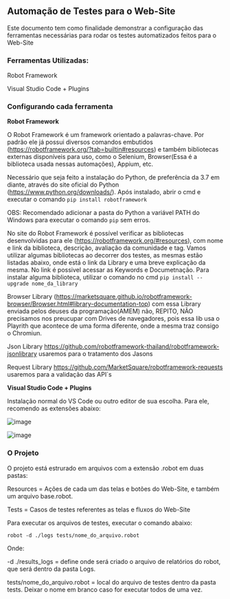 ## Automação de Testes para o Web-Site

Este documento tem como finalidade demonstrar a configuração das ferramentas necessárias para rodar os testes automatizados feitos para o Web-Site

### Ferramentas Utilizadas:

Robot Framework

Visual Studio Code + Plugins

### Configurando cada ferramenta

**Robot Framework**

O Robot Framework é um framework orientado a palavras-chave. Por padrão ele já possui diversos comandos embutidos (https://robotframework.org/?tab=builtin#resources) e também bibliotecas externas disponíveis para uso, como o Selenium, Browser(Essa é a biblioteca usada nessas automações), Appium, etc.

Necessário que seja feito a instalação do Python, de preferência da 3.7 em diante, através do site oficial do Python (https://www.python.org/downloads/). Após instalado, abrir o cmd e executar o comando `pip install robotframework`

OBS: Recomendado adicionar a pasta do Python a variável PATH do Windows para executar o comando `pip` sem erros.

No site do Robot Framework é possível verificar as bibliotecas desenvolvidas para ele (https://robotframework.org/#resources), com nome e link da biblioteca, descrição, avaliação da comunidade e tag. Vamos utilizar algumas bibliotecas ao decorrer dos testes, as mesmas estão listadas abaixo, onde está o link da Library e uma breve explicação da mesma. No link é possivel acessar as Keywords e Documetnação. Para instalar alguma biblioteca, utilizar o comando no cmd `pip install --upgrade nome_da_library`

Browser Library (https://marketsquare.github.io/robotframework-browser/Browser.html#library-documentation-top) com essa Library enviada pelos deuses da programação(AMEM) não,
REPITO, NÃO precisamos nos preucupar com Drives de navegadores, pois essa lib usa o Playrith que acontece de uma forma diferente, onde a mesma traz consigo o Chromiun.

Json Library https://github.com/robotframework-thailand/robotframework-jsonlibrary usaremos para o tratamento dos Jasons

Request Library https://github.com/MarketSquare/robotframework-requests usaremos para a validação das API´s

**Visual Studio Code + Plugins**

Instalação normal do VS Code ou outro editor de sua escolha. Para ele, recomendo as extensões abaixo:

![image](https://user-Images.githubusercontent.com/106326116/170515960-3a7fff91-186c-4034-934a-2b5e5e9a9e31.png)

![image](https://user-Images.githubusercontent.com/106326116/170516081-38a9a3a7-4434-4f0f-8377-7d2fb925b317.png)

### O Projeto

O projeto está estrurado em arquivos com a extensão .robot em duas pastas:

Resources = Ações de cada um das telas e botões do Web-Site, e também um arquivo base.robot.

Tests = Casos de testes referentes as telas e fluxos do Web-Site

Para executar os arquivos de testes, executar o comando abaixo:

```
robot -d ./logs tests/nome_do_arquivo.robot
```

Onde:

-d ./results_logs = define onde será criado o arquivo de relatórios do robot, que será dentro da pasta Logs.

tests/nome_do_arquivo.robot = local do arquivo de testes dentro da pasta tests. Deixar o nome em branco caso for executar todos de uma vez.

